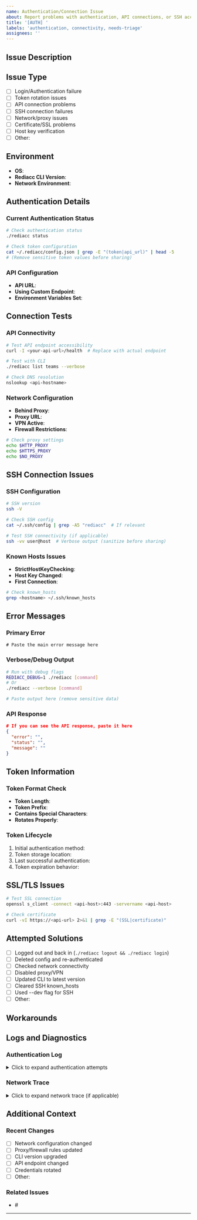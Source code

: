 ```yaml
---
name: Authentication/Connection Issue
about: Report problems with authentication, API connections, or SSH access
title: '[AUTH] '
labels: 'authentication, connectivity, needs-triage'
assignees: ''
---
```


## Issue Description
<!-- Describe the authentication or connection problem -->

## Issue Type
<!-- Check all that apply -->
- [ ] Login/Authentication failure
- [ ] Token rotation issues
- [ ] API connection problems
- [ ] SSH connection failures
- [ ] Network/proxy issues
- [ ] Certificate/SSL problems
- [ ] Host key verification
- [ ] Other: <!-- Specify -->

## Environment
- **OS**: <!-- e.g., Ubuntu 22.04, macOS 14.0, Windows 11 -->
- **Rediacc CLI Version**: <!-- Run: ./rediacc --version -->
- **Network Environment**: <!-- Corporate/Home/Cloud -->

## Authentication Details

### Current Authentication Status
```bash
# Check authentication status
./rediacc status

# Check token configuration
cat ~/.rediacc/config.json | grep -E "(token|api_url)" | head -5
# (Remove sensitive token values before sharing)
```

### API Configuration
- **API URL**: <!-- e.g., https://api.rediacc.com or custom -->
- **Using Custom Endpoint**: <!-- Yes/No -->
- **Environment Variables Set**: <!-- List any SYSTEM_API_URL, etc. -->

## Connection Tests

### API Connectivity
```bash
# Test API endpoint accessibility
curl -I <your-api-url>/health  # Replace with actual endpoint

# Test with CLI
./rediacc list teams --verbose

# Check DNS resolution
nslookup <api-hostname>
```

### Network Configuration
- **Behind Proxy**: <!-- Yes/No -->
- **Proxy URL**: <!-- If applicable, sanitize credentials -->
- **VPN Active**: <!-- Yes/No -->
- **Firewall Restrictions**: <!-- Yes/No/Unknown -->

```bash
# Check proxy settings
echo $HTTP_PROXY
echo $HTTPS_PROXY
echo $NO_PROXY
```

## SSH Connection Issues
<!-- If the issue involves SSH connections -->

### SSH Configuration
```bash
# SSH version
ssh -V

# Check SSH config
cat ~/.ssh/config | grep -A5 "rediacc"  # If relevant

# Test SSH connectivity (if applicable)
ssh -vv user@host  # Verbose output (sanitize before sharing)
```

### Known Hosts Issues
- **StrictHostKeyChecking**: <!-- Yes/No/Ask -->
- **Host Key Changed**: <!-- Yes/No -->
- **First Connection**: <!-- Yes/No -->

```bash
# Check known_hosts
grep <hostname> ~/.ssh/known_hosts
```

## Error Messages

### Primary Error
```
# Paste the main error message here
```

### Verbose/Debug Output
```bash
# Run with debug flags
REDIACC_DEBUG=1 ./rediacc [command]
# Or
./rediacc --verbose [command]

# Paste output here (remove sensitive data)
```

### API Response
```json
# If you can see the API response, paste it here
{
  "error": "",
  "status": "",
  "message": ""
}
```

## Token Information
<!-- DO NOT share actual token values -->

### Token Format Check
- **Token Length**: <!-- Approximate length -->
- **Token Prefix**: <!-- First few characters only -->
- **Contains Special Characters**: <!-- Yes/No -->
- **Rotates Properly**: <!-- Yes/No/Unknown -->

### Token Lifecycle
1. Initial authentication method: <!-- Email/Password, SSO, etc. -->
2. Token storage location: <!-- ~/.rediacc/config.json -->
3. Last successful authentication: <!-- Date/Time if known -->
4. Token expiration behavior: <!-- What happens when it expires -->

## SSL/TLS Issues
<!-- If experiencing certificate problems -->

```bash
# Test SSL connection
openssl s_client -connect <api-host>:443 -servername <api-host>

# Check certificate
curl -vI https://<api-url> 2>&1 | grep -E "(SSL|certificate)"
```

## Attempted Solutions
<!-- What have you tried? -->

- [ ] Logged out and back in (`./rediacc logout && ./rediacc login`)
- [ ] Deleted config and re-authenticated
- [ ] Checked network connectivity
- [ ] Disabled proxy/VPN
- [ ] Updated CLI to latest version
- [ ] Cleared SSH known_hosts
- [ ] Used --dev flag for SSH
- [ ] Other: <!-- Specify -->

## Workarounds
<!-- Any temporary solutions that work? -->

## Logs and Diagnostics

### Authentication Log
<details>
<summary>Click to expand authentication attempts</summary>

```
# Paste relevant log entries
```

</details>

### Network Trace
<details>
<summary>Click to expand network trace (if applicable)</summary>

```
# tcpdump, wireshark summary, etc. (sanitized)
```

</details>

## Additional Context

### Recent Changes
<!-- Any recent changes that might be related? -->
- [ ] Network configuration changed
- [ ] Proxy/firewall rules updated
- [ ] CLI version upgraded
- [ ] API endpoint changed
- [ ] Credentials rotated
- [ ] Other: <!-- Specify -->

### Related Issues
- #<!-- issue number -->

---
<!-- 
Before submitting:
1. Remove ALL sensitive information (tokens, passwords, internal IPs)
2. Try basic troubleshooting from docs/guides/TROUBLESHOOTING.md
3. Test with latest CLI version
4. Check if issue is network-specific (try different network)
-->